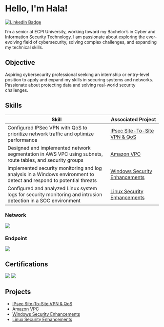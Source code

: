 # Hello, I'm Hala!
<a href="https://www.linkedin.com/in/hala-takabayashi-542678312" target="_blank">
    <img src="https://img.shields.io/badge/LinkedIn-Profile-blue?logo=linkedin&style=flat" alt="LinkedIn Badge">
</a>



I’m a senior at ECPI University, working toward my Bachelor’s in Cyber and Information Security Technology. I am passionate about exploring the ever-evolving field of cybersecurity, solving complex challenges, and expanding my technical skills.

## Objective


Aspiring cybersecurity professional seeking an internship or entry-level position to apply and expand my skills in securing systems and networks. Passionate about protecting data and solving real-world security challenges.

## Skills


| Skill                                         | Associated Project         |
|-----------------------------------------------|----------------------------|
| Configured IPSec VPN with QoS to prioritize network traffic and optimize performance         | <a href="https://github.com/halataka/IPsec-Site-to-Site-VPN-and-QoS">IPsec Site-To-Site VPN & QoS </a>|
| Designed and implemented network segmentation in AWS VPC using subnets, route tables, and security groups| <a href="https://github.com/halataka/Amazon-Virtual-Private-Cloud">Amazon VPC</a>|
| Implemented security monitoring and log analysis in a Windows environment to detect and respond to potential threats       | <a href="https://github.com/halataka/Windows-Security-Enhancements">Windows Security Enhancements</a>|
|  Configured and analyzed Linux system logs for security monitoring and intrusion detection in a SOC environment   | <a href="https://github.com/halataka/Linux-Security-Enhancements">Linux Security Enhancements</a>|



### Network
<div>
    <img src="https://img.shields.io/badge/-Wireshark-1679A7?&style=for-the-badge&logo=Wireshark&logoColor=white" />
</div>

### Endpoint
<div>
    <img src="https://img.shields.io/badge/-Microsoft_Defender_for_Endpoint-00A4EF?&style=for-the-badge&logo=Microsoft&logoColor=white" />
</div>


## Certifications

<div>
<img src="https://img.shields.io/badge/NVIDIA-brightgreen?style=for-the-badge&logo=nvidia" />
<img src="https://img.shields.io/badge/CompTIA_Security+-red?style=for-the-badge&logo=comptia&logoColor=white" />

</div>

## Projects
- <a href="https://github.com/halataka/IPsec-Site-to-Site-VPN-and-QoS">IPsec Site-To-Site VPN & QoS </a>
- <a href="https://github.com/halataka/Amazon-Virtual-Private-Cloud">Amazon VPC</a>
- <a href="https://github.com/halataka/Windows-Security-Enhancements">Windows Security Enhancements</a>
- <a href="https://github.com/halataka/Linux-Security-Enhancements">Linux Security Enhancements</a>
